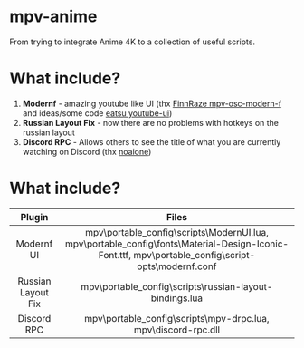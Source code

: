 # mpv-anime

From trying to integrate Anime 4K to a collection of useful scripts.

# What include?
1. <b>Modernf</b> - amazing youtube like UI (thx [FinnRaze mpv-osc-modern-f](https://github.com/FinnRaze/mpv-osc-modern-f/tree/main) and ideas/some code [eatsu youtube-ui](https://github.com/eatsu/mpv-osc-youtube-ui))
2. <b>Russian Layout Fix</b> - now there are no problems with hotkeys on the russian layout
4. <b>Discord RPC</b> - Allows others to see the title of what you are currently watching on Discord (thx [noaione](https://github.com/noaione/mpv-discordRPC))

# What include?
| Plugin | Files |
| :-: | :-: |
| Modernf UI | mpv\portable_config\scripts\ModernUI.lua, mpv\portable_config\fonts\Material-Design-Iconic-Font.ttf, mpv\portable_config\script-opts\modernf.conf  |
| Russian Layout Fix | mpv\portable_config\scripts\russian-layout-bindings.lua  |
| Discord RPC | mpv\portable_config\scripts\mpv-drpc.lua, mpv\discord-rpc.dll  |
